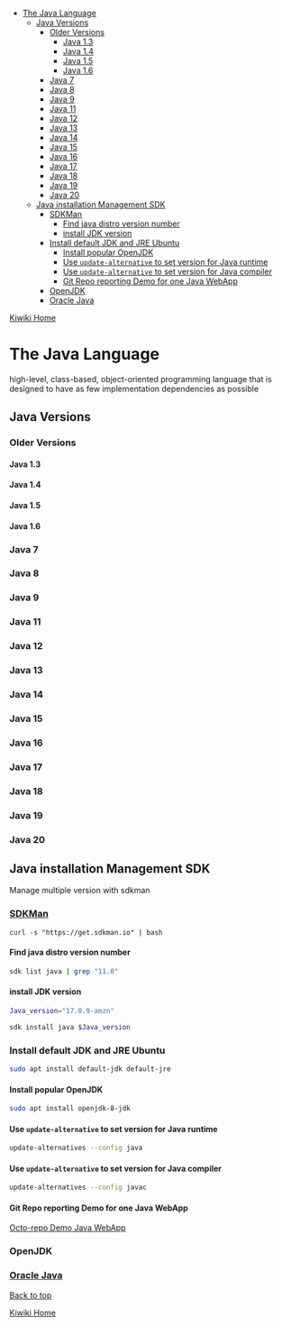 - [The Java Language](#the-java-language)
  - [Java Versions](#java-versions)
    - [Older Versions](#older-versions)
      - [Java 1.3](#java-13)
      - [Java 1.4](#java-14)
      - [Java 1.5](#java-15)
      - [Java 1.6](#java-16)
    - [Java 7](#java-7)
    - [Java 8](#java-8)
    - [Java 9](#java-9)
    - [Java 11](#java-11)
    - [Java 12](#java-12)
    - [Java 13](#java-13-1)
    - [Java 14](#java-14-1)
    - [Java 15](#java-15-1)
    - [Java 16](#java-16-1)
    - [Java 17](#java-17)
    - [Java 18](#java-18)
    - [Java 19](#java-19)
    - [Java 20](#java-20)
  - [Java installation Management SDK](#java-installation-management-sdk)
    - [SDKMan](#sdkman)
      - [Find java distro version number](#find-java-distro-version-number)
      - [install JDK version](#install-jdk-version)
    - [Install default JDK and JRE Ubuntu](#install-default-jdk-and-jre-ubuntu)
      - [Install popular OpenJDK](#install-popular-openjdk)
      - [Use `update-alternative` to set version for Java runtime](#use-update-alternative-to-set-version-for-java-runtime)
      - [Use `update-alternative` to set version for Java compiler](#use-update-alternative-to-set-version-for-java-compiler)
      - [Git Repo reporting Demo for one Java WebApp](#git-repo-reporting-demo-for-one-java-webapp)
    - [OpenJDK](#openjdk)
    - [Oracle Java](#oracle-java)

[Kiwiki Home](/../../)

# The Java Language
high-level, class-based, object-oriented programming language that is designed to have as few implementation dependencies as possible
## Java Versions

### Older Versions
#### Java 1.3

#### Java 1.4

#### Java 1.5

#### Java 1.6

### Java 7

### Java 8

### Java 9

### Java 11

### Java 12

### Java 13

### Java 14

### Java 15

### Java 16

### Java 17

### Java 18

### Java 19

### Java 20

## Java installation Management SDK
Manage multiple version with sdkman

### [SDKMan](https://sdkman.io/)
`curl -s "https://get.sdkman.io" | bash`

#### Find java distro version number
```bash
sdk list java | grep "11.0"
```

#### install JDK version
```bash
Java_version="17.0.9-amzn"

sdk install java $Java_version
```

### Install default JDK and JRE Ubuntu
``` bash
sudo apt install default-jdk default-jre
```

#### Install popular OpenJDK
```bash
sudo apt install openjdk-8-jdk
```

#### Use `update-alternative` to set version for Java runtime

```bash
update-alternatives --config java
```

#### Use `update-alternative` to set version for Java compiler

```bash
update-alternatives --config javac
```

#### Git Repo reporting Demo for one Java WebApp

[Octo-repo Demo Java WebApp](https://octo-repo-visualization.vercel.app/?repo=aleon1220%2Fmulti-cloud-WebApp-Attendance)
### OpenJDK

### [Oracle Java](https://www.oracle.com/java/)


[Back to top](#)

[Kiwiki Home](/../../)
